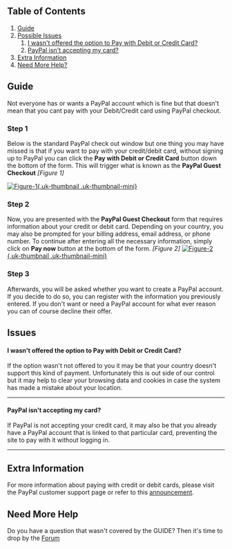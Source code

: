 ## Table of Contents
1.  [Guide](#guide)
2.  [Possible Issues](#issues)
    1.  [I wasn't offered the option to Pay with Debit or Credit Card?](#q1)
    2.  [PayPal isn't accepting my card?](#q2)
3.  [Extra Information](#extra)
4.  [Need More Help?](#more-help)


## <a class="doc-top" name="guide"></a>Guide

<div class="uk-alert">Not everyone has or wants a PayPal account which is fine but that doesn't mean that you cant pay with your Debit/Credit card using PayPal checkout.</div>

### Step 1
Below is the standard PayPal check out window but one thing you may have missed is that if you want to pay with your credit/debit card, without signing up to PayPal you can click the **Pay with Debit or Credit Card** button down the bottom of the form.  This will trigger what is known as the **PayPal Guest Checkout** *\[Figure 1\]*

<a data-lightbox="on" href="https://d1tgoab1lhw0tx.cloudfront.net/images/docs/paypal/no-paypal-account-f1.png ">![Figure-1](https://d1tgoab1lhw0tx.cloudfront.net/images/docs/paypal/no-paypal-account-f1.png "Figure-1"){.uk-thumbnail .uk-thumbnail-mini}</a>

### Step 2
Now, you are presented with the **PayPal Guest Checkout** form that requires information about your credit or debit card. Depending on your country, you may also be prompted for your billing address, email address, or phone number. To continue after entering all the necessary information, simply click on **Pay now** button at the bottom of the form. *\[Figure 2\]*
                                                                                                               <a data-lightbox="on" href="https://d1tgoab1lhw0tx.cloudfront.net/images/docs/paypal/no-paypal-account-f2.png ">![Figure-2](https://d1tgoab1lhw0tx.cloudfront.net/images/docs/paypal/no-paypal-account-f2.png "Figure-2"){.uk-thumbnail .uk-thumbnail-mini}</a>

### Step 3
Afterwards, you will be asked whether you want to create a PayPal account. If you decide to do so, you can register with the information you previously entered. If you don't want or need a PayPal account for what ever reason you can of course decline their offer.

## <a name="issues"></a>Issues

#### <a name="q1"></a>I wasn't offered the option to **Pay with Debit or Credit Card**?

If the option wasn't not offered to you it may be that your country doesn't support this kind of payment. Unfortunately this is out side of our control but it may help to clear your browsing data and cookies in case the system has made a mistake about your location.

***

#### <a name="q2"></a>PayPal isn't accepting my card?

If PayPal is not accepting your credit card, it may also be that you already have a PayPal account that is linked to that particular card, preventing the site to pay with it without logging in.

***

## <a  name="extra"></a>Extra Information

For more information about paying with credit or debit cards, please visit the PayPal customer support page or refer to this [announcement](https://www.paypal.com/cgi-bin/webscr?cmd=p/mer/WAX_landing-outside).


## <a name="more-help"></a>Need More Help

<div class="uk-alert">Do you have a question that wasn't covered by the GUIDE? Then it's time to drop by the <a href="https://coalaweb.com/forum/index" target="_self">Forum</a></div>